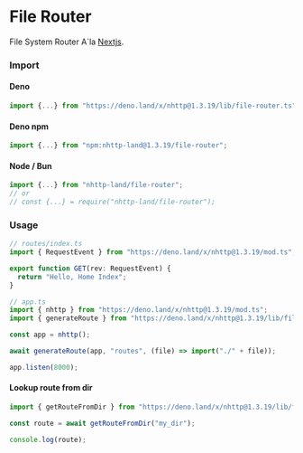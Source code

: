 # File Router
File System Router A`la [Nextjs](https://nextjs.org/).

### Import
#### Deno
```ts
import {...} from "https://deno.land/x/nhttp@1.3.19/lib/file-router.ts";
```
#### Deno npm
```ts
import {...} from "npm:nhttp-land@1.3.19/file-router";
```
#### Node / Bun
```ts
import {...} from "nhttp-land/file-router";
// or
// const {...} = require("nhttp-land/file-router");
```

### Usage
```ts
// routes/index.ts
import { RequestEvent } from "https://deno.land/x/nhttp@1.3.19/mod.ts";

export function GET(rev: RequestEvent) {
  return "Hello, Home Index";
}
```
```ts
// app.ts
import { nhttp } from "https://deno.land/x/nhttp@1.3.19/mod.ts";
import { generateRoute } from "https://deno.land/x/nhttp@1.3.19/lib/file-router.ts";

const app = nhttp();

await generateRoute(app, "routes", (file) => import("./" + file));

app.listen(8000);
```

#### Lookup route from dir

```ts
import { getRouteFromDir } from "https://deno.land/x/nhttp@1.3.19/lib/file-router.ts";

const route = await getRouteFromDir("my_dir");

console.log(route);
```